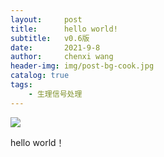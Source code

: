```yaml
---
layout:     post
title:      hello world!
subtitle:   v0.6版
date:       2021-9-8
author:     chenxi wang
header-img: img/post-bg-cook.jpg
catalog: true
tags:
    - 生理信号处理
---
```


![]({{site.baseurl}}/img/logo.png)

hello world！
